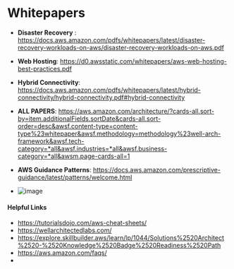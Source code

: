 # Whitepapers

- **Disaster Recovery** : https://docs.aws.amazon.com/pdfs/whitepapers/latest/disaster-recovery-workloads-on-aws/disaster-recovery-workloads-on-aws.pdf
- **Web Hosting**: https://d0.awsstatic.com/whitepapers/aws-web-hosting-best-practices.pdf
- **Hybrid Connectivity**: https://docs.aws.amazon.com/pdfs/whitepapers/latest/hybrid-connectivity/hybrid-connectivity.pdf#hybrid-connectivity
- **ALL PAPERS**: https://aws.amazon.com/architecture/?cards-all.sort-by=item.additionalFields.sortDate&cards-all.sort-order=desc&awsf.content-type=content-type%23whitepaper&awsf.methodology=methodology%23well-arch-framework&awsf.tech-category=*all&awsf.industries=*all&awsf.business-category=*all&awsm.page-cards-all=1
- **AWS Guidance Patterns**: https://docs.aws.amazon.com/prescriptive-guidance/latest/patterns/welcome.html 

- ![image](https://github.com/cskarthik22/Notes/assets/38231831/d0e394ab-cc4b-4aac-bd8b-318ab763e132)


#### Helpful Links
- https://tutorialsdojo.com/aws-cheat-sheets/
- https://wellarchitectedlabs.com/
- https://explore.skillbuilder.aws/learn/lp/1044/Solutions%2520Architect%2520-%2520Knowledge%2520Badge%2520Readiness%2520Path
- https://aws.amazon.com/faqs/
- 
